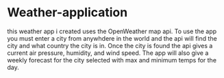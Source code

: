 # Weather-application
this weather app i created uses the OpenWeather map api. To use the app you must enter a city from anywhdere in the world and the api will find the city and what country the city is in. Once the city is found the api gives a current air pressure, humidity, and wind speed. The app will also give a weekly forecast for the city selected with max and minimum temps for the day. 